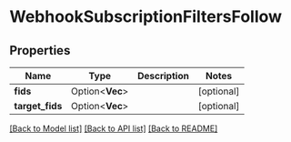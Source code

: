 # WebhookSubscriptionFiltersFollow

## Properties

Name | Type | Description | Notes
------------ | ------------- | ------------- | -------------
**fids** | Option<**Vec<i32>**> |  | [optional]
**target_fids** | Option<**Vec<i32>**> |  | [optional]

[[Back to Model list]](../README.md#documentation-for-models) [[Back to API list]](../README.md#documentation-for-api-endpoints) [[Back to README]](../README.md)



